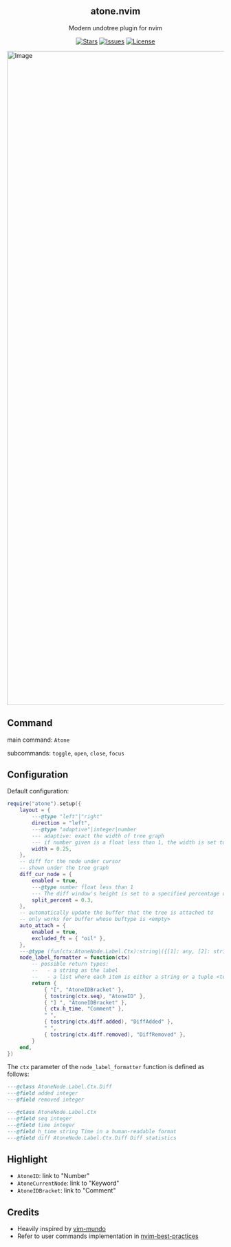 <p align="center">
        <h2 align="center">atone.nvim</h2>
</p>

<p align="center">
        Modern undotree plugin for nvim
</p>

<p align="center">
        <a href="https://github.com/XXiaoA/atone.nvim/stargazers">
                <img alt="Stars" src="https://img.shields.io/github/stars/XXiaoA/atone.nvim?style=for-the-badge&logo=starship&color=C9CBFF&logoColor=D9E0EE&labelColor=302D41"></a>
        <a href="https://github.com/XXiaoA/atone.nvim/issues">
                <img alt="Issues" src="https://img.shields.io/github/issues/XXiaoA/atone.nvim?style=for-the-badge&logo=bilibili&color=F5E0DC&logoColor=D9E0EE&labelColor=302D41"></a>
        <a href="https://github.com/XXiaoA/atone.nvim">
                <img alt="License" src="https://img.shields.io/github/license/XXiaoA/atone.nvim?color=%23DDB6F2&label=LICENSE&logo=codesandbox&style=for-the-badge&logoColor=D9E0EE&labelColor=302D41"/></a>
</p>

<img width="2536" height="1518" alt="Image" src="https://github.com/user-attachments/assets/2ed40e9a-c3da-49c6-888c-697aa4b391c8" />

## Command

main command: `Atone`

subcommands: `toggle`, `open`, `close`, `focus`

## Configuration

Default configuration:

```lua
require("atone").setup({
    layout = {
        ---@type "left"|"right"
        direction = "left",
        ---@type "adaptive"|integer|number
        --- adaptive: exact the width of tree graph
        --- if number given is a float less than 1, the width is set to `vim.o.columns * that number`
        width = 0.25,
    },
    -- diff for the node under cursor
    -- shown under the tree graph
    diff_cur_node = {
        enabled = true,
        ---@type number float less than 1
        --- The diff window's height is set to a specified percentage of the original (namely tree graph) window's height.
        split_percent = 0.3,
    },
    -- automatically update the buffer that the tree is attached to
    -- only works for buffer whose buftype is <empty>
    auto_attach = {
        enabled = true,
        excluded_ft = { "oil" },
    },
    ---@type (fun(ctx:AtoneNode.Label.Ctx):string|({[1]: any, [2]: string}|string)[])?
    node_label_formatter = function(ctx)
        -- possible return types:
        --   - a string as the label
        --   - a list where each item is either a string or a tuple <text, hl_group>.
        return {
            { "[", "AtoneIDBracket" },
            { tostring(ctx.seq), "AtoneID" },
            { "] ", "AtoneIDBracket" },
            { ctx.h_time, "Comment" },
            " ",
            { tostring(ctx.diff.added), "DiffAdded" },
            " ",
            { tostring(ctx.diff.removed), "DiffRemoved" },
        }
    end,
})
```

The `ctx` parameter of the `node_label_formatter` function is defined as follows:
```lua 
---@class AtoneNode.Label.Ctx.Diff
---@field added integer
---@field removed integer

---@class AtoneNode.Label.Ctx
---@field seq integer
---@field time integer
---@field h_time string Time in a human-readable format
---@field diff AtoneNode.Label.Ctx.Diff Diff statistics
```

## Highlight

- `AtoneID`:  link to "Number"
- `AtoneCurrentNode`:  link to "Keyword"
- `AtoneIDBracket`:  link to "Comment"

## Credits

- Heavily inspired by [vim-mundo](https://github.com/simnalamburt/vim-mundo)
- Refer to user commands implementation in [nvim-best-practices](https://github.com/nvim-neorocks/nvim-best-practices)
